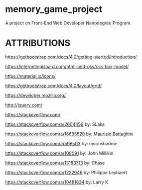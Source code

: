 # memory_game_project
A project on  Front-End Web Developer Nanodegree Program.

ATTRIBUTIONS
============

https://getbootstrap.com/docs/4.0/getting-started/introduction/

https://internetingishard.com/html-and-css/css-box-model/

https://material.io/icons/

https://getbootstrap.com/docs/4.0/layout/grid/

https://developer.mozilla.org/

http://jquery.com/

https://stackoverflow.com/

https://stackoverflow.com/a/2604459 by: SLaks

https://stackoverflow.com/a/16695520 by: Maurizio Battaghini 

https://stackoverflow.com/a/596503 by: moonshadow

https://stackoverflow.com/a/109091 by: John Millikin

https://stackoverflow.com/a/13183713 by: Chase

https://stackoverflow.com/a/1232046 by: Philippe Leybaert

https://stackoverflow.com/a/10481634 by: Larry K
